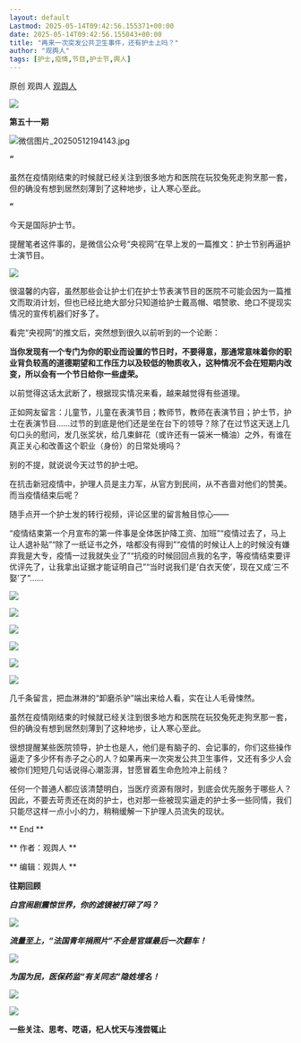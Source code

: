 ```yaml
---
layout: default
Lastmod: 2025-05-14T09:42:56.155371+00:00
date: 2025-05-14T09:42:56.155043+00:00
title: "再来一次突发公共卫生事件，还有护士上吗？"
author: "观舆人"
tags: [护士,疫情,节目,护士节,舆人]
---
```


原创 观舆人 [观舆人](javascript:void(0);)

![](https://images.weserv.nl/?url=https%3A//mmbiz.qpic.cn/sz_mmbiz_gif/NhzTFibpfcIiat5mcRic1PvzfID83IEdgicRrmONPYV2LYg7PNhUPxfr5tDlbQZAEK061e7yHCqxwlA5CXBD0WnfCw/640%3Ffrom%3Dappmsg)

**第五十一期**

![微信图片_20250512194143.jpg](https://images.weserv.nl/?url=https%3A//mmbiz.qpic.cn/sz_mmbiz_jpg/NhzTFibpfcIiat5mcRic1PvzfID83IEdgicRu9e0Q4huEyOITbopZAzS0Yic6FzdEqz21mY0JLib66OpmibngCOfQicia8w/640%3Ffrom%3Dappmsg)

**“**

虽然在疫情刚结束的时候就已经关注到很多地方和医院在玩狡兔死走狗烹那一套，但的确没有想到居然刻薄到了这种地步，让人寒心至此。

**”**

今天是国际护士节。

提醒笔者这件事的，是微信公众号“央视网”在早上发的一篇推文：护士节别再逼护士演节目。

![](https://images.weserv.nl/?url=https%3A//mmbiz.qpic.cn/sz_mmbiz_jpg/NhzTFibpfcIiat5mcRic1PvzfID83IEdgicRQV15mB44VgLl0TuMFRMrrKCsxyzrLaGIZMFsKvzr6lD9ofJWVzeiacw/640%3Ffrom%3Dappmsg)

很温馨的内容，虽然那些会让护士们在护士节表演节目的医院不可能会因为一篇推文而取消计划，但也已经比绝大部分只知道给护士戴高帽、唱赞歌、绝口不提现实情况的宣传机器们好多了。

看完“央视网”的推文后，突然想到很久以前听到的一个论断：

**当你发现有一个专门为你的职业而设置的节日时，不要得意，那通常意味着你的职业背负较高的道德期望和工作压力以及较低的物质收入，这种情况不会在短期内改变，所以会有一个节日给你一些虚荣。**

以前觉得这话太武断了，根据现实情况来看，越来越觉得有些道理。

正如网友留言：儿童节，儿童在表演节目；教师节，教师在表演节目；护士节，护士在表演节目……过节的到底是他们还是坐在台下的领导？除了在过节这天送上几句口头的慰问，发几张奖状，给几束鲜花（或许还有一袋米一桶油）之外，有谁在真正关心和改善这个职业（身份）的日常处境吗？

别的不提，就说说今天过节的护士吧。

在抗击新冠疫情中，护理人员是主力军，从官方到民间，从不吝啬对他们的赞美。而当疫情结束后呢？

随手点开一个护士发的转行视频，评论区里的留言触目惊心——

“疫情结束第一个月宣布的第一件事是全体医护降工资、加班”“疫情过去了，马上让人退补贴”“除了一纸证书之外，啥都没有得到”“疫情的时候让人上的时候没有嫌弃我是大专，疫情一过我就失业了”“抗疫的时候回回点我的名字，等疫情结束要评优评先了，让我拿出证据才能证明自己”“当时说我们是‘白衣天使’，现在又成‘三不娶’了”……

![](https://images.weserv.nl/?url=https%3A//mmbiz.qpic.cn/sz_mmbiz_jpg/NhzTFibpfcIiat5mcRic1PvzfID83IEdgicR9CUkiaE0Kbt06JhibCw8Z1lCgHYEdFvlEJNvEfWEuA8vG7koYD9BERAg/640%3Ffrom%3Dappmsg)

![](https://images.weserv.nl/?url=https%3A//mmbiz.qpic.cn/sz_mmbiz_jpg/NhzTFibpfcIiat5mcRic1PvzfID83IEdgicR47YBuRsL9kv06WC5I538EMReicQcrs3co9m3wNRDwX0CYhcw0vbW0NQ/640%3Ffrom%3Dappmsg)

![](https://images.weserv.nl/?url=https%3A//mmbiz.qpic.cn/sz_mmbiz_jpg/NhzTFibpfcIiat5mcRic1PvzfID83IEdgicRS4WkXWwQCTicZGdkPLcW1d6Oj1KnkHvh7TmSviaAzxkEfhvkbRMrZxbw/640%3Ffrom%3Dappmsg)

![](https://images.weserv.nl/?url=https%3A//mmbiz.qpic.cn/sz_mmbiz_jpg/NhzTFibpfcIiat5mcRic1PvzfID83IEdgicRLIbhIdw9rD2h9lUib3hwAC7qJ00up2MUHPNQIOcib5A3KU3yhian2Z2qQ/640%3Ffrom%3Dappmsg)

![](https://images.weserv.nl/?url=https%3A//mmbiz.qpic.cn/sz_mmbiz_jpg/NhzTFibpfcIiat5mcRic1PvzfID83IEdgicRpzzV8uhD7AlWdNnxlExOgkIP9VibPnZqdeTLBWcsBtC0iaDBcwpY2w4A/640%3Ffrom%3Dappmsg)

![](https://images.weserv.nl/?url=https%3A//mmbiz.qpic.cn/sz_mmbiz_jpg/NhzTFibpfcIiat5mcRic1PvzfID83IEdgicRJnmAmcSj0iaGFqwIoeGiaRRCXdr4aicMLlN6NsicOcTyUukTGIUrWJpndw/640%3Ffrom%3Dappmsg)

几千条留言，把血淋淋的“卸磨杀驴”端出来给人看，实在让人毛骨悚然。

虽然在疫情刚结束的时候就已经关注到很多地方和医院在玩狡兔死走狗烹那一套，但的确没有想到居然刻薄到了这种地步，让人寒心至此。

很想提醒某些医院领导，护士也是人，他们是有脑子的、会记事的，你们这些操作逼走了多少怀有赤子之心的人？如果再来一次突发公共卫生事件，又还有多少人会被你们短短几句话说得心潮澎湃，甘愿冒着生命危险冲上前线？

任何一个普通人都应该清楚明白，当医疗资源有限时，到底会优先服务于哪些人？因此，不要去苛责还在岗的护士，也对那一些被现实逼走的护士多一些同情，我们只能尽这样一点小小的力，稍稍缓解一下护理人员流失的现状。 

** End **

** 作者：观舆人 **

** 编辑：观舆人 **

  

**往期回顾**

  

_**白宫闹剧震惊世界，你的滤镜被打碎了吗？**_

[![](https://images.weserv.nl/?url=https%3A//mmbiz.qpic.cn/sz_mmbiz_jpg/NhzTFibpfcIiat5mcRic1PvzfID83IEdgicR7KGfqnTwVpIrvHr4UyRclr4Ria2HEj2qBMec8xUBmjXyXvL7y9L9QWg/640%3Ffrom%3Dappmsg)](https://mp.weixin.qq.com/s?__biz=MzA5MTYzMjEwNA==&mid=2247487196&idx=1&sn=973abca01635caf433f5efbf3a4cb082&scene=21#wechat_redirect)

  

_**流量至上，“法国青年捐照片”不会是官媒最后一次翻车！**_

[![](https://images.weserv.nl/?url=https%3A//mmbiz.qpic.cn/sz_mmbiz_jpg/NhzTFibpfcIiat5mcRic1PvzfID83IEdgicRC9YNno4ky0LnR5e8gZibHibhplLRicVWDaw0iaCSicrHseGwzbDibPIOkU9Q/640%3Ffrom%3Dappmsg)](https://mp.weixin.qq.com/s?__biz=MzA5MTYzMjEwNA==&mid=2247487184&idx=1&sn=5ff81a191e790ddc63c97552249e75df&scene=21#wechat_redirect)

  

_**为国为民，医保药监“有关同志”隐姓埋名！**_

[![](https://images.weserv.nl/?url=https%3A//mmbiz.qpic.cn/sz_mmbiz_jpg/NhzTFibpfcIiat5mcRic1PvzfID83IEdgicROm4KlM7kQUyGn2DSLMSojicibWWf3KvcSHFianN5Vh78l31RKicxLJ1OTw/640%3Ffrom%3Dappmsg)](https://mp.weixin.qq.com/s?__biz=MzA5MTYzMjEwNA==&mid=2247487155&idx=1&sn=03c5f7be2aefec3694628ecfb717afc3&scene=21#wechat_redirect)

![](https://images.weserv.nl/?url=https%3A//mmbiz.qpic.cn/sz_mmbiz_jpg/NhzTFibpfcIia3ElRyGymIGyVYoyBHS3TZU3MZibL99HygbwA6dWWHApucGldQIntibTwhH0Uc88IAVQOpVxwBfp9w/640)

**一些关注、思考、呓语，杞人忧天与浅尝辄止**

